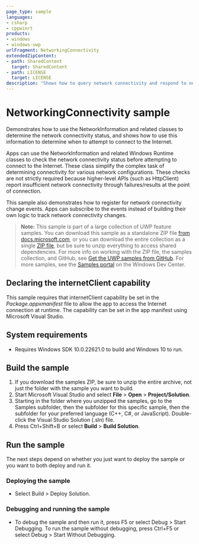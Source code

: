 ```yaml
---
page_type: sample
languages:
- csharp
- cppwinrt
products:
- windows
- windows-uwp
urlFragment: NetworkingConnectivity
extendedZipContent:
- path: SharedContent
  target: SharedContent
- path: LICENSE
  target: LICENSE
description: "Shows how to query network connectivity and respond to network connectivity changes."
---
```


# NetworkingConnectivity sample

Demonstrates how to use the NetworkInformation and related classes
to determine the network connectivity status,
and shows how to use this information to determine
when to attempt to connect to the Internet.

Apps can use the NetworkInformation and related Windows Runtime classes
to check the network connectivity status before attempting to connect to the Internet.
These class simplify the complex task of determining connectivity for various network configurations.
These checks are not strictly required because higher-level APIs (such as HttpClient)
report insufficient network connectivity through failures/results at the point of connection.

This sample also demonstrates how to register for network connectivity change events.
Apps can subscribe to the events instead of building their
own logic to track network connectivity changes.

> **Note:** This sample is part of a large collection of UWP feature samples.
> You can download this sample as a standalone ZIP file
> [from docs.microsoft.com](https://docs.microsoft.com/samples/microsoft/windows-universal-samples/networkingconnectivity/),
> or you can download the entire collection as a single
> [ZIP file](https://github.com/Microsoft/Windows-universal-samples/archive/main.zip), but be
> sure to unzip everything to access shared dependencies. For more info on working with the ZIP file,
> the samples collection, and GitHub, see [Get the UWP samples from GitHub](https://aka.ms/ovu2uq).
> For more samples, see the [Samples portal](https://aka.ms/winsamples) on the Windows Dev Center.

## Declaring the internetClient capability

This sample requires that internetClient capability be set in the *Package.appxmanifest* file to allow the app to access the Internet connection at runtime.
The capability can be set in the app manifest using Microsoft Visual Studio.

## System requirements

- Requires Windows SDK 10.0.22621.0 to build and Windows 10 to run.

## Build the sample

1. If you download the samples ZIP, be sure to unzip the entire archive, not just the folder with the sample you want to build.
2. Start Microsoft Visual Studio and select **File** \> **Open** \> **Project/Solution**.
3. Starting in the folder where you unzipped the samples, go to the Samples subfolder, then the subfolder for this specific sample, then the subfolder for your preferred language (C++, C#, or JavaScript). Double-click the Visual Studio Solution (.sln) file.
4. Press Ctrl+Shift+B or select **Build** \> **Build Solution**.

## Run the sample

The next steps depend on whether you just want to deploy the sample or you want to both deploy and run it.

### Deploying the sample

- Select Build > Deploy Solution.

### Debugging and running the sample

- To debug the sample and then run it, press F5 or select Debug > Start Debugging. To run the sample without debugging, press Ctrl+F5 or select Debug > Start Without Debugging.
